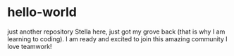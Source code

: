 # hello-world
just another repository 
Stella here, just got my grove back (that is why I am learning to coding).
I am ready and excited to join this amazing community  I love teamwork!
